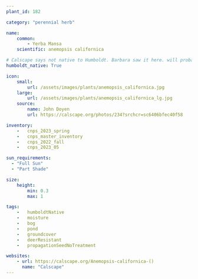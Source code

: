 ```yaml
---
plant_id: 182 

category: "perennial herb"

name: 
    common: 
        - Yerba Mansa 
    scientific: anemopsis californica 

# Calscape says not native to Humboldt. Barbara saw it here. will probably change it to adhere to calscape later
humboldt_native: True

icon: 
    small: 
        url: /assets/images/plants/anemopsis_californica.jpg 
    large: 
        url: /assets/images/plants/anemopsis_californica_lg.jpg 
    source: 
        name: John Doyen 
        url: https://calscape.org/photos/234?srchcr=sc6406bfec40f58 

inventory: 
    -   cnps_2023_spring
    -   cnps_master_inventory
    -   cnps_2022_fall
    -   cnps_2023_05 

sun_requirements:
  - "Full Sun"
  - "Part Shade"

size:
    height: 
        min: 0.3
        max: 1

tags:  
    -   humboldtNative
    -   moisture
    -   bog
    -   pond
    -   groundcover
    -   deerResistant
    -   propagationSeedNoTreatment

websites:
    - url: https://calscape.org/Anemopsis-californica-() 
      name: "Calscape"
---
```

